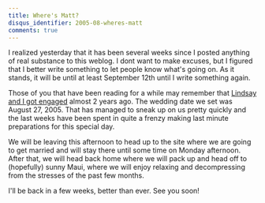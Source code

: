 ```yaml
---
title: Where's Matt?
disqus_identifier: 2005-08-wheres-matt
comments: true
---
```


I realized yesterday that it has been several weeks since I posted anything of real substance to this weblog. I dont want to make excuses, but I figured that I better write something to let people know what's going on. As it stands, it will be until at least September 12th until I write something again.

Those of you that have been reading for a while may remember that [Lindsay and I got engaged][1] almost 2 years ago. The wedding date we set was August 27, 2005. That has managed to sneak up on us pretty quickly and the last weeks have been spent in quite a frenzy making last minute preparations for this special day.

We will be leaving this afternoon to head up to the site where we are going to get married and will stay there until some time on Monday afternoon. After that, we will head back home where we will pack up and head off to (hopefully) sunny Maui, where we will enjoy relaxing and decompressing from the stresses of the past few months.

I'll be back in a few weeks, better than ever. See you soon!

[1]: /2003/12/01/good-news/
